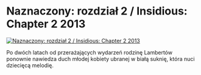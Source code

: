 Naznaczony: rozdział 2 / Insidious: Chapter 2 2013 
=============
[![Naznaczony: rozdział 2 / Insidious: Chapter 2 2013 ](http://vidos.pl/images/player.gif)](http://vidos.pl/naznaczony-rozdzial-2-insidious-chapter-2-2013)

 Po dwóch latach od przerażających wydarzeń rodzinę Lambertów ponownie nawiedza duch młodej kobiety ubranej w białą suknię, która nuci dziecięcą melodię.

